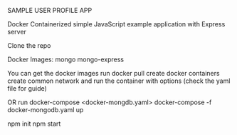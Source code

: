 SAMPLE USER PROFILE APP

Docker Containerized simple JavaScript example application with Express server 

Clone the repo 


Docker Images:
mongo 
mongo-express

You can get the docker images
run docker pull <image-name> 
create docker containers
create common network and
run the container with options (check the yaml file for guide)


OR
run docker-compose <docker-mongdb.yaml>
docker-compose -f docker-mongodb.yaml up

npm init
npm start